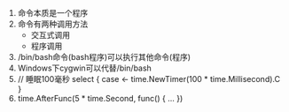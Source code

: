 1. 命令本质是一个程序
2. 命令有两种调用方法
    * 交互式调用
    * 程序调用
3. /bin/bash命令(bash程序)可以执行其他命令(程序)
4. Windows下cygwin可以代替/bin/bash
5. // 睡眠100毫秒
    select {
    case <- time.NewTimer(100 * time.Millisecond).C
    }
6. time.AfterFunc(5 * time.Second, func() { ... })